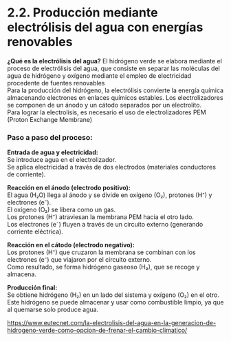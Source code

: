 # **2.2. Producción mediante electrólisis del agua con energías renovables**
**¿Qué es la electrólisis del agua?** El hidrógeno verde se elabora mediante el proceso de electrólisis del agua, que consiste en separar las moléculas del agua de hidrógeno y oxígeno mediante el empleo de electricidad procedente de fuentes renovables  
Para la producción del hidrógeno, la electrólisis convierte la energía química almacenando electrones en enlaces químicos estables. Los electrolizadores se componen de un ánodo y un cátodo separados por un electrolito.  
Para lograr la electrolisis, es necesario el uso de electrolizadores PEM (Proton Exchange Membrane)

### Paso a paso del proceso:

  **Entrada de agua y electricidad:**  
        Se introduce agua en el electrolizador.  
        Se aplica electricidad a través de dos electrodos (materiales conductores de corriente).  

  **Reacción en el ánodo (electrodo positivo):**  
        El agua (H₂O) llega al ánodo y se divide en oxígeno (O₂), protones (H⁺) y electrones (e⁻).  
        El oxígeno (O₂) se libera como un gas.  
        Los protones (H⁺) atraviesan la membrana PEM hacia el otro lado.  
        Los electrones (e⁻) fluyen a través de un circuito externo (generando corriente eléctrica).  

  **Reacción en el cátodo (electrodo negativo):**  
        Los protones (H⁺) que cruzaron la membrana se combinan con los electrones (e⁻) que viajaron por el circuito externo.  
        Como resultado, se forma hidrógeno gaseoso (H₂), que se recoge y almacena.  

  **Producción final:**  
        Se obtiene hidrógeno (H₂) en un lado del sistema y oxígeno (O₂) en el otro.  
        Este hidrógeno se puede almacenar y usar como combustible limpio, ya que al quemarse solo produce agua.  
























https://www.eutecnet.com/la-electrolisis-del-agua-en-la-generacion-de-hidrogeno-verde-como-opcion-de-frenar-el-cambio-climatico/
